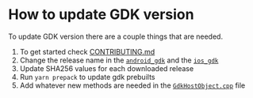 # How to update GDK version
To update GDK version there are a couple things that are needed.

1. To get started check [CONTRIBUTING.md](/CONTRIBUTING.md)
2. Change the release name in the [`android_gdk`](/npm_scripts/android_gdk.sh) and the [`ios_gdk`](/npm_scripts/ios_gdk.sh)
3. Update SHA256 values for each downloaded release
4. Run `yarn prepack` to update gdk prebuilts
5. Add whatever new methods are needed in the [`GdkHostObject.cpp`](/cpp/GdkHostObject.cpp) file
